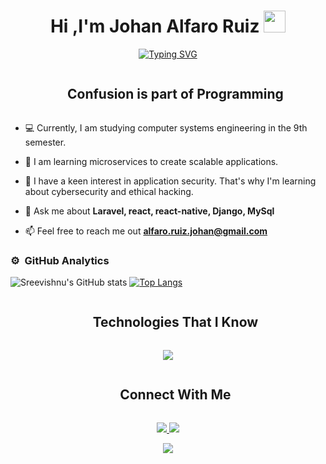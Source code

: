 <h1 align="center">Hi ,I'm Johan Alfaro Ruiz <img src="https://media.giphy.com/media/hvRJCLFzcasrR4ia7z/giphy.gif" width="35"></h1>
<p align="center">
<a href="https://git.io/typing-svg"><img src="https://readme-typing-svg.demolab.com?font=Fira+Code&pause=1000&center=true&vCenter=true&width=435&lines=Backend+Developer" alt="Typing SVG" /></a>
</p>

<!--h2 without bottom border-->
<div id="user-content-toc">
  <ul align="center">
    <summary><h2 style="display: inline-block">Confusion is part of Programming</h2></summary>
  </ul>
</div>


<!--Intro start-->
- 💻 Currently, I am studying computer systems engineering in the 9th semester.

- 📱 I am learning microservices to create scalable applications.

- 🔐 I have a keen interest in application security. That's why I'm learning about cybersecurity and ethical hacking.

- 💬 Ask me about **Laravel, react, react-native, Django, MySql**

- 📫 Feel free to reach me out **alfaro.ruiz.johan@gmail.com**


<!--Intro end-->

### ⚙️ &nbsp;GitHub Analytics
![Sreevishnu's GitHub stats](https://github-readme-stats.vercel.app/api?username=J0harAR&hide=issues&show_icons=true&theme=tokyonight)
[![Top Langs](https://github-readme-stats.vercel.app/api/top-langs/?username=J0harAR&layout=compact&theme=tokyonight)](https://github.com/J0harAR/github-readme-stats)





<!--h1 without bottom border-->
<div id="user-content-toc">
  <ul align="center">
    <summary><h2 style="display: inline-block">Technologies That I Know</h2></summary>
  </ul>
</div>
<!--tech stack icons-->
<p align="center">
  <a href="https://skillicons.dev">
    <img src="https://skillicons.dev/icons?i=git,bootstrap,css,firebase,github,html,java,python,django,php,laravel,js,kotlin,mysql,nodejs,postman,react,tailwind,vscode&perline=14" />
  </a>
</p>









<div id="user-content-toc">
  <ul align="center">
    <summary><h2 style="display: inline-block">Connect With Me</h2></summary>
  </ul>
</div>


<p align="center">
  <a href="https://twitter.com/Johan35981305">
    <img src="https://skillicons.dev/icons?i=twitter" />
  </a>
  <a href="https://www.instagram.com/j0han.a_r/">
    <img src="https://skillicons.dev/icons?i=instagram" />
  </a>
  
</p>
  



<!--profile visit count-->
<div align="center">
  
[![](https://visitcount.itsvg.in/api?id=1010nishant&icon=3&color=6)](https://visitcount.itsvg.in)
  
</div>


